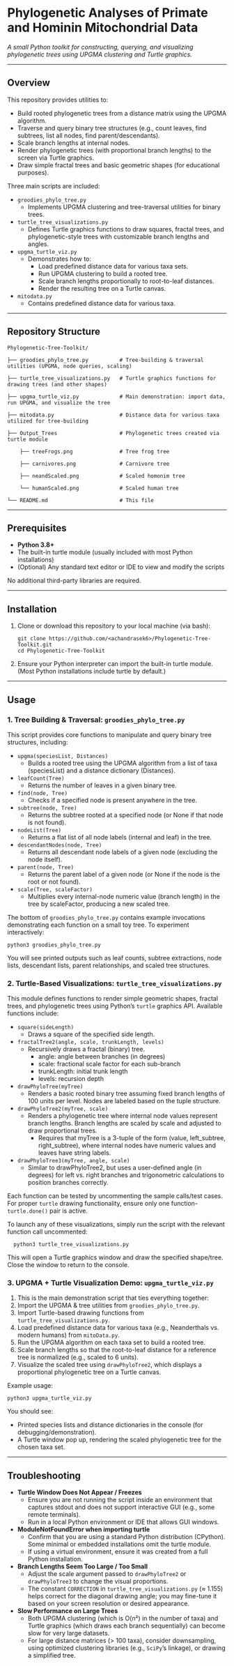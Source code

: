 # Phylogenetic Analyses of Primate and Hominin Mitochondrial Data

_A small Python toolkit for constructing, querying, and visualizing phylogenetic trees using UPGMA clustering and Turtle graphics._

---

## Overview
This repository provides utilities to:
- Build rooted phylogenetic trees from a distance matrix using the UPGMA algorithm.
- Traverse and query binary tree structures (e.g., count leaves, find subtrees, list all nodes, find parent/descendants).
- Scale branch lengths at internal nodes.
- Render phylogenetic trees (with proportional branch lengths) to the screen via Turtle graphics.
- Draw simple fractal trees and basic geometric shapes (for educational purposes).

Three main scripts are included:
- `groodies_phylo_tree.py`
  - Implements UPGMA clustering and tree-traversal utilities for binary trees.
- `turtle_tree_visualizations.py`
  - Defines Turtle graphics functions to draw squares, fractal trees, and phylogenetic-style trees with customizable branch lengths and angles.
- `upgma_turtle_viz.py`
    - Demonstrates how to:
        - Load predefined distance data for various taxa sets.
        - Run UPGMA clustering to build a rooted tree.
        - Scale branch lengths proportionally to root-to-leaf distances.
        - Render the resulting tree on a Turtle canvas.
- `mitodata.py`
    - Contains predefined distance data for various taxa.

---

## Repository Structure

    Phylogenetic-Tree-Toolkit/
    
    ├── groodies_phylo_tree.py          # Tree-building & traversal utilities (UPGMA, node queries, scaling)
    
    ├── turtle_tree_visualizations.py   # Turtle graphics functions for drawing trees (and other shapes)
    
    ├── upgma_turtle_viz.py             # Main demonstration: import data, run UPGMA, and visualize the tree
    
    ├── mitodata.py                     # Distance data for various taxa utilized for tree-building
    
    ├── Output_Trees                    # Phylogenetic trees created via turtle module
    
        ├── treeFrogs.png               # Tree frog tree
        
        ├── carnivores.png              # Carnivore tree
        
        ├── neandScaled.png             # Scaled homonim tree
        
        └── humanScaled.png             # Scaled human tree
    
    └── README.md                       # This file

---

## Prerequisites

- **Python 3.8+**
- The built-in turtle module (usually included with most Python installations)
- (Optional) Any standard text editor or IDE to view and modify the scripts

No additional third-party libraries are required.

---

## Installation

1. Clone or download this repository to your local machine (via bash):

       git clone https://github.com/<achandrasek6>/Phylogenetic-Tree-Toolkit.git
       cd Phylogenetic-Tree-Toolkit

2. Ensure your Python interpreter can import the built-in turtle module.
(Most Python installations include turtle by default.)

---

## Usage

### 1. Tree Building & Traversal: `groodies_phylo_tree.py`

This script provides core functions to manipulate and query binary tree structures, including:

- `upgma(speciesList, Distances)`
    - Builds a rooted tree using the UPGMA algorithm from a list of taxa (speciesList) and a distance dictionary (Distances).
- `leafCount(Tree)`
    - Returns the number of leaves in a given binary tree.
- `find(node, Tree)`
    - Checks if a specified node is present anywhere in the tree.
- `subtree(node, Tree)`
  - Returns the subtree rooted at a specified node (or None if that node is not found).
- `nodeList(Tree)`
  - Returns a flat list of all node labels (internal and leaf) in the tree.
- `descendantNodes(node, Tree)`
  - Returns all descendant node labels of a given node (excluding the node itself).
- `parent(node, Tree)`
  - Returns the parent label of a given node (or None if the node is the root or not found).
- `scale(Tree, scaleFactor)`
  - Multiplies every internal-node numeric value (branch length) in the tree by scaleFactor, producing a new scaled tree.
 
The bottom of `groodies_phylo_tree.py` contains example invocations demonstrating each function on a small toy tree. To experiment interactively:

    python3 groodies_phylo_tree.py

You will see printed outputs such as leaf counts, subtree extractions, node lists, descendant lists, parent relationships, and scaled tree structures.

### 2. Turtle-Based Visualizations: `turtle_tree_visualizations.py`

This module defines functions to render simple geometric shapes, fractal trees, and phylogenetic trees using Python’s `turtle` graphics API. Available functions include:

- `square(sideLength)`
    - Draws a square of the specified side length.
- `fractalTree2(angle, scale, trunkLength, levels)`
  - Recursively draws a fractal (binary) tree.
    - angle: angle between branches (in degrees)
    - scale: fractional scale factor for each sub-branch
    - trunkLength: initial trunk length
    - levels: recursion depth
- `drawPhyloTree(myTree)`
  - Renders a basic rooted binary tree assuming fixed branch lengths of 100 units per level. Nodes are labeled based on the tuple structure.
- `drawPhyloTree2(myTree, scale)`
  - Renders a phylogenetic tree where internal node values represent branch lengths. Branch lengths are scaled by scale and adjusted to draw proportional trees.
    - Requires that myTree is a 3-tuple of the form (value, left_subtree, right_subtree), where internal nodes have numeric values and leaves have string labels.
- `drawPhyloTree3(myTree, angle, scale)`
    - Similar to drawPhyloTree2, but uses a user-defined angle (in degrees) for left vs. right branches and trigonometric calculations to position branches correctly.

Each function can be tested by uncommenting the sample calls/test cases. For proper `turtle` drawing functionality, ensure only one function-`turtle.done()` pair is active.

To launch any of these visualizations, simply run the script with the relevant function call uncommented:

      python3 turtle_tree_visualizations.py

This will open a Turtle graphics window and draw the specified shape/tree. Close the window to return to the console.

### 3. UPGMA + Turtle Visualization Demo: `upgma_turtle_viz.py`

1. This is the main demonstration script that ties everything together:
2. Import the UPGMA & tree utilities from `groodies_phylo_tree.py`.
3. Import Turtle-based drawing functions from `turtle_tree_visualizations.py`.
4. Load predefined distance data for various taxa (e.g., Neanderthals vs. modern humans) from `mitoData.py`.
5. Run the UPGMA algorithm on each taxa set to build a rooted tree.
6. Scale branch lengths so that the root-to-leaf distance for a reference tree is normalized (e.g., scaled to 6 units).
7. Visualize the scaled tree using `drawPhyloTree2`, which displays a proportional phylogenetic tree on a Turtle canvas.

Example usage:

    python3 upgma_turtle_viz.py

You should see:
- Printed species lists and distance dictionaries in the console (for debugging/demonstration).
- A Turtle window pop up, rendering the scaled phylogenetic tree for the chosen taxa set.

---

## Troubleshooting

- **Turtle Window Does Not Appear / Freezes**
  - Ensure you are not running the script inside an environment that captures stdout and does not support interactive GUI (e.g., some remote terminals).
  - Run in a local Python environment or IDE that allows GUI windows.
- **ModuleNotFoundError when importing turtle**
  - Confirm that you are using a standard Python distribution (CPython). Some minimal or embedded installations omit the turtle module.
  - If using a virtual environment, ensure it was created from a full Python installation.
- **Branch Lengths Seem Too Large / Too Small**
  - Adjust the scale argument passed to `drawPhyloTree2` or `drawPhyloTree3` to change the visual proportions.
  - The constant `CORRECTION` in `turtle_tree_visualizations.py` (≈ 1.155) helps correct for the diagonal drawing angle; you may fine-tune it based on your screen resolution or desired appearance.
- **Slow Performance on Large Trees**
  - Both UPGMA clustering (which is O(n²) in the number of taxa) and Turtle graphics (which draws each branch sequentially) can become slow for very large datasets.
  - For large distance matrices (> 100 taxa), consider downsampling, using optimized clustering libraries (e.g., `SciPy`’s linkage), or drawing a simplified tree.


